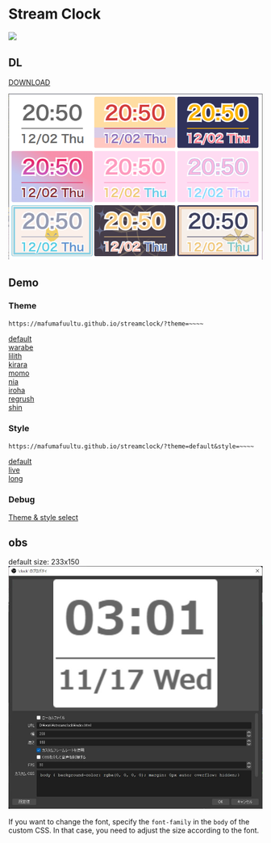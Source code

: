 # Stream Clock

![](https://img.shields.io/static/v1?label=LICENSE&message=MIT&color=blue)

## DL
[DOWNLOAD](https://github.com/mafumafuultu/streamclock/archive/refs/heads/main.zip)

![](./img/sample.png)

## Demo

### Theme
`https://mafumafuultu.github.io/streamclock/?theme=~~~~`

[default](https://mafumafuultu.github.io/streamclock/?style=default)  
[warabe](https://mafumafuultu.github.io/streamclock/?theme=warabe&style=default)  
[lilith](https://mafumafuultu.github.io/streamclock/?theme=lilith&style=default)  
[kirara](https://mafumafuultu.github.io/streamclock/?theme=kirara&style=default)  
[momo](https://mafumafuultu.github.io/streamclock/?theme=momo&style=default)  
[nia](https://mafumafuultu.github.io/streamclock/?theme=nia&style=default)  
[iroha](https://mafumafuultu.github.io/streamclock/?theme=iroha&style=default)  
[regrush](https://mafumafuultu.github.io/streamclock/?theme=regrush&style=default)  
[shin](https://mafumafuultu.github.io/streamclock/?theme=shin&style=default)  

### Style
`https://mafumafuultu.github.io/streamclock/?theme=default&style=~~~~`

[default](https://mafumafuultu.github.io/streamclock/?theme=default)  
[live](https://mafumafuultu.github.io/streamclock/?theme=default&style=live)  
[long](https://mafumafuultu.github.io/streamclock/?theme=default&style=long)  

### Debug
[Theme & style select](https://mafumafuultu.github.io/streamclock/debug.html)


## obs
default size: 233x150
![](./img/obs.jpg)

If you want to change the font, specify the `font-family` in the `body` of the custom CSS.
In that case, you need to adjust the size according to the font.